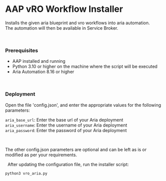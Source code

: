 AAP vRO Workflow Installer
==========================

Installs the given aria blueprint and vro workflows into aria automation.  
The automation will then be available in Service Broker.

 

### Prerequisites

-   AAP installed and running
-   Python 3.10 or higher on the machine where the script will be executed
-   Aria Automation 8.16 or higher

 

### Deployment

Open the file 'config.json', and enter the appropriate values for the following
parameters:


`aria_base_url`: Enter the base url of your Aria deployment  
`aria_username`: Enter the username of your Aria deployment  
`aria_password`: Enter the password of your Aria deployment

 

The other config.json parameters are optional and can be left as is or modified
as per your requirements.

 
After updating the configuration file, run the installer script:

~~~~~~~~~~~~~~~~~~~~~~~~~~~~~~~~~~~~~~~~~~~~~~~~~~~~~~~~~~~~~~~~~~~~~~~~~~~ bash
python3 vro_aria.py
~~~~~~~~~~~~~~~~~~~~~~~~~~~~~~~~~~~~~~~~~~~~~~~~~~~~~~~~~~~~~~~~~~~~~~~~~~~~~~~~
